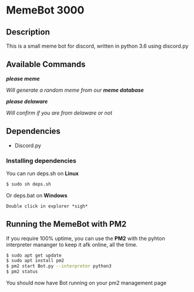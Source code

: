 # MemeBot 3000
## Description
This is a small meme bot for discord, written in python 3.6 using discord.py
## Available Commands
**_please meme_**

*Will generate a random meme from our **meme database***

**_please delaware_**

*Will confirm if you are from delaware or not* 
## Dependencies 
* Discord.py
### Installing dependencies
You can run deps.sh on **Linux**
```bash
$ sudo sh deps.sh
```
Or deps.bat on **Windows**
```
Double click in explorer *sigh*
```

## Running the MemeBot with PM2
If you require 100% uptime, you can use the **PM2** with the pyhton interpreter mananger to keep it afk online, all the time.
```bash
$ sudo apt get update
$ sudo apt install pm2
$ pm2 start Bot.py --interpreter python3
$ pm2 status 
```
You should now have Bot running on your pm2 management page

